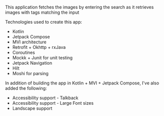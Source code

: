 This application fetches the images by entering the search as it retrieves images with tags matching the input

Technologies used to create this app:

- Kotlin
- Jetpack Compose
- MVI architecture
- Retrofit + Okhttp + rxJava
- Coroutines
- Mockk + Junit for unit testing
- Jetpack Navigation
- Hilt
- Moshi for parsing

In addition of building the app in Kotlin + MVI + Jetpack Compose, I've also added the following:
- Accessibility support - Talkback
- Accessibility support - Large Font sizes
- Landscape support

